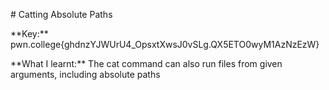 \# Catting Absolute Paths 



\*\*Key:\*\* pwn.college{ghdnzYJWUrU4\_OpsxtXwsJ0vSLg.QX5ETO0wyM1AzNzEzW}



\*\*What I learnt:\*\* The cat command can also run files from given arguments, including absolute paths

